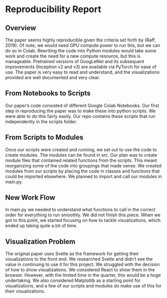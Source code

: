 # Reproducibility Report

## Overview
The paper seems highly reproducible given the criteria set forth by (Raff, 2019). Of note, we would need GPU compute power to run this, but we can do so in Colab. Rewriting the code into Python modules would take some work and create the need for a new compute resource, but this is manageable. Pretrained versions of GoogLeNet and its subsequent improvements (Inception v2 and v3) are available via PyTorch for ease of use. The paper is very easy to read and understand, and the visualizations provided are well documented and very clear.

## From Notebooks to Scripts
Our paper’s code consisted of different Google Colab Notebooks. Our first step in reproducing the paper was to make these into python scripts. We were able to do this fairly easily. Our repo contains these scripts that run independently in the scripts folder.

## From Scripts to Modules
Once our scripts were created and running, we set out to use the code to create modules. The modules can be found in src. Our plan was to create module files that contained related functions from the scripts. This meant reorganizing some of the code into groupings that made sense. We created modules from our scripts by placing the code in classes and functions that could be imported elsewhere. We planned to import and call our modules in main.py.

## New Work Flow
In main.py we needed to understand what functions to call in the correct order for everything to run smoothly. We did not finish this piece. When we got to this point, we started focusing on how to tackle visualizations, which ended up taking quite a bit of time. 

## Visualization Problem
The original paper uses Svelte as the framework for getting their visualizations to the front end. We researched Svelte and didn’t see the value in continuing to use it for this project. We struggled with the decision of how to show visualizations. We considered React to show them in the browser. However, with the limited time in the quarter, this would be a huge undertaking. We also considered Matplotlib as a starting point for visualizations, and a few of our scripts and modules do make use of this for their visualizations.
